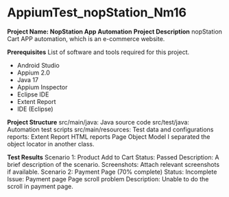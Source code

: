 # AppiumTest_nopStation_Nm16
**Project Name: NopStation App Automation**
**Project Description**
nopStation Cart APP automation, which is an e-commerce website.

**Prerequisites**
List of software and tools required for this project.
- Android Studio
- Appium 2.0
- Java 17
- Appium Inspector
- Eclipse IDE
- Extent Report 
- IDE (Eclipse)

**Project Structure**
src/main/java: Java source code
src/test/java: Automation test scripts
src/main/resources: Test data and configurations
reports: Extent Report HTML reports
Page Object Model
I separated the object locator in another class.

**Test Results**
Scenario 1: Product Add to Cart
Status: Passed
Description: A brief description of the scenario.
Screenshots: Attach relevant screenshots if available.
Scenario 2: Payment Page (70% complete)
Status: Incomplete
Issue: Payment page Page scroll problem
Description: Unable to do the scroll in payment page.
